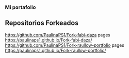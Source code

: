 ### Mi portafolio

## Repositorios Forkeados
https://github.com/PaulinaPS1/Fork-fabi-daza           pages https://paulinaps1.github.io/Fork-fabi-daza/
https://github.com/PaulinaPS1/Fork-raullow-portfolio   pages https://paulinaps1.github.io/Fork-raullow-portfolio/
